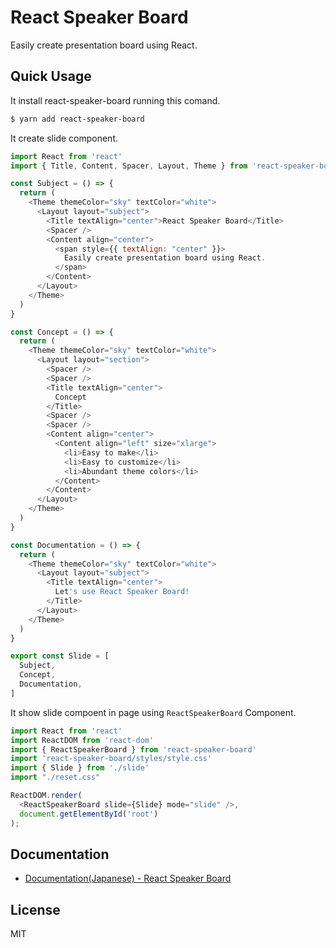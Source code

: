 # React Speaker Board
Easily create presentation board using React.

## Quick Usage
It install react-speaker-board running this comand.
```sh
$ yarn add react-speaker-board
```

It create slide component.
```js
import React from 'react'
import { Title, Content, Spacer, Layout, Theme } from 'react-speaker-board'

const Subject = () => {
  return (
    <Theme themeColor="sky" textColor="white">
      <Layout layout="subject">
        <Title textAlign="center">React Speaker Board</Title>
        <Spacer />
        <Content align="center">
          <span style={{ textAlign: "center" }}>
            Easily create presentation board using React.
          </span>
        </Content>
      </Layout>
    </Theme>
  )
}

const Concept = () => {
  return (
    <Theme themeColor="sky" textColor="white">
      <Layout layout="section">
        <Spacer />
        <Spacer />
        <Title textAlign="center">
          Concept
        </Title>
        <Spacer />
        <Spacer />
        <Content align="center">
          <Content align="left" size="xlarge">
            <li>Easy to make</li>
            <li>Easy to customize</li>
            <li>Abundant theme colors</li>
          </Content>
        </Content>
      </Layout>
    </Theme>
  )
}

const Documentation = () => {
  return (
    <Theme themeColor="sky" textColor="white">
      <Layout layout="subject">
        <Title textAlign="center">
          Let's use React Speaker Board!
        </Title>
      </Layout>
    </Theme>
  )
}

export const Slide = [
  Subject,
  Concept,
  Documentation,
]

```

It show slide compoent in page using `ReactSpeakerBoard` Component.
```js
import React from 'react'
import ReactDOM from 'react-dom'
import { ReactSpeakerBoard } from 'react-speaker-board'
import 'react-speaker-board/styles/style.css'
import { Slide } from './slide'
import "./reset.css"

ReactDOM.render(
  <ReactSpeakerBoard slide={Slide} mode="slide" />,
  document.getElementById('root')
);
```

## Documentation
- [Documentation(Japanese) - React Speaker Board](https://react-speaker-board-website.vercel.app/docs/ja/introduction)

## License
MIT

